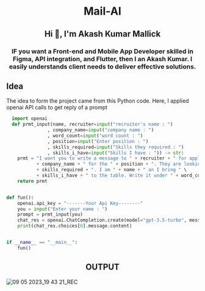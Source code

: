 <h1 align="center">Mail-AI</h1>
<h2 align="center">Hi 👋, I'm Akash Kumar Mallick</h2>
<h3 align="center">IF you want a Front-end and Mobile App Developer skilled in Figma, API integration, and Flutter, then I an Akash Kumar. I easily understands client needs to deliver effective solutions.</h3>
<h2>Idea</h2>
<p>The idea to form the project came from this Python code. Here, I applied openai API calls to get reply of a prompt</p>

```python
  import openai 
  def prmt_input(name, recruiter=input("recruiter's name : ")
               , company_name=input("company name : ")
               , word_count=input("word count : ")
               , position=input("Enter position : ")
               , skills_required=input("Skills they required : ")
               , skills_i_have=input("Skills I have : ")) -> str:
    prmt = "I want you to write a message to " + recruiter + " for applying into " \
           + company_name + " for the " + position + ". They are looking for " \
           + skills_required + ". I am " + name + " an I bring " \
           + skills_i_have + " to the table. Write it under " + word_count + " words."
    return prmt


def fun():
    openai.api_key = "-------Your Api Key--------"
    you = input("Enter your name : ")
    prompt = prmt_input(you)
    chat_res = openai.ChatCompletion.create(model="gpt-3.5-turbo", messages=[{"role": "user", "content": prompt}])
    print(chat_res.choices[0].message.content)


if __name__ == "__main__":
    fun()
```

<h2 align="center">OUTPUT</h2>

![09 05 2023_19 43 21_REC](https://github.com/Akash-ku-Mallick/MailAI/assets/99015782/5b268da6-bf3d-4f66-826b-36413564730d)